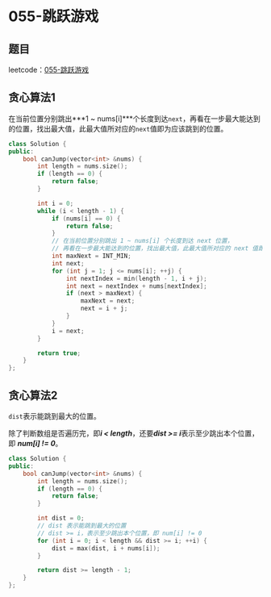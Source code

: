 # 055-跳跃游戏

## 题目

leetcode：[055-跳跃游戏](https://leetcode-cn.com/problems/jump-game/)

## 贪心算法1

 在当前位置分别跳出***1 ~ nums[i]***个长度到达`next`，再看在一步最大能达到的位置，找出最大值，此最大值所对应的`next`值即为应该跳到的位置。

```c++
class Solution {
public:
    bool canJump(vector<int> &nums) {
        int length = nums.size();
        if (length == 0) {
            return false;
        }

        int i = 0;
        while (i < length - 1) {
            if (nums[i] == 0) {
                return false;
            }
            // 在当前位置分别跳出 1 ~ nums[i] 个长度到达 next 位置，
            // 再看在一步最大能达到的位置，找出最大值，此最大值所对应的 next 值即为应该跳到的位置
            int maxNext = INT_MIN;
            int next;
            for (int j = 1; j <= nums[i]; ++j) {
                int nextIndex = min(length - 1, i + j);
                int next = nextIndex + nums[nextIndex];
                if (next > maxNext) {
                    maxNext = next;
                    next = i + j;
                }  
            }
            i = next;
        }

        return true;
    }
};
```

## 贪心算法2

`dist`表示能跳到最大的位置。

除了判断数组是否遍历完，即***i < length***，还要***dist >= i***表示至少跳出本个位置，即 ***num[i] != 0***。

```c++
class Solution {
public:
    bool canJump(vector<int> &nums) {
        int length = nums.size();
        if (length == 0) {
            return false;
        }

        int dist = 0;
        // dist 表示能跳到最大的位置
        // dist >= i，表示至少跳出本个位置，即 num[i] != 0
        for (int i = 0; i < length && dist >= i; ++i) {
            dist = max(dist, i + nums[i]);
        }

        return dist >= length - 1;
    }
};
```

